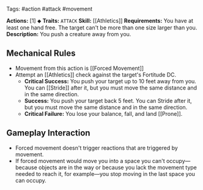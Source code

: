 Tags: #action #attack #movement 

**Actions:** [1] ⬥
**Traits:** `ATTACK`
**Skill:** [[Athletics]]
**Requirements:** You have at least one hand free. The target can't be more than one size larger than you.
**Description:** You push a creature away from you.

## Mechanical Rules

- Movement from this action is [[Forced Movement]]
- Attempt an [[Athletics]] check against the target's Fortitude DC.  
	- **Critical Success:** You push your target up to 10 feet away from you. You can [[Stride]] after it, but you must move the same distance and in the same direction.  
	- **Success:** You push your target back 5 feet. You can Stride after it, but you must move the same distance and in the same direction.  
	- **Critical Failure:** You lose your balance, fall, and land [[Prone]].

## Gameplay Interaction

- Forced movement doesn't trigger reactions that are triggered by movement. 
- If forced movement would move you into a space you can't occupy—because objects are in the way or because you lack the movement type needed to reach it, for example—you stop moving in the last space you can occupy.  